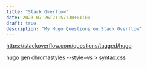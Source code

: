 ```yaml
---
title: "Stack Overflow"
date: 2023-07-26T21:57:30+01:00
draft: true
description: "My Hugo Questions on Stack Overflow"
---
```


https://stackoverflow.com/questions/tagged/hugo

hugo gen chromastyles --style=vs > syntax.css